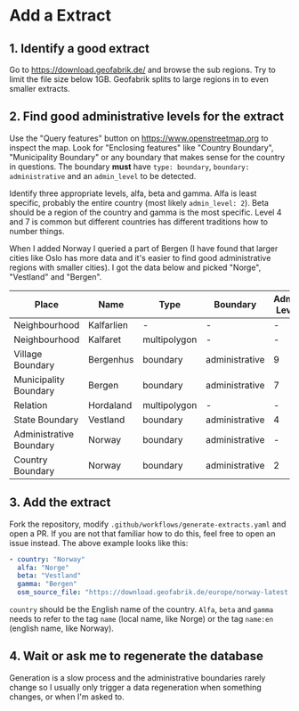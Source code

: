 # Add a Extract

## 1. Identify a good extract

Go to https://download.geofabrik.de/ and browse the sub regions. Try to limit the file size below 1GB. Geofabrik splits to large regions in to even smaller extracts.

## 2. Find good administrative levels for the extract

Use the "Query features" button on https://www.openstreetmap.org to inspect the map. Look for "Enclosing features" like "Country Boundary", "Municipality Boundary" or any boundary that makes sense for the country in questions. The boundary **must** have `type: boundary`, `boundary: administrative` and an `admin_level` to be detected.

Identify three appropriate levels, alfa, beta and gamma. Alfa is least specific, probably the entire country (most likely `admin_level: 2`). Beta should be a region of the country and gamma is the most specific. Level 4 and 7 is common but different countries has different traditions how to number things.

When I added Norway I queried a part of Bergen (I have found that larger cities like Oslo has more data and it's easier to find good administrative regions with smaller cities). I got the data below and picked "Norge", "Vestland" and "Bergen".

| Place | Name | Type | Boundary | Admin Level |        |
| ----- | ---- | ---- | -------- | ----------- | ------ |
| Neighbourhood | Kalfarlien | - | - | - | |
| Neighbourhood | Kalfaret | multipolygon | - | - | |
| Village Boundary | Bergenhus | boundary | administrative | 9 | |
| Municipality Boundary | Bergen | boundary | administrative | 7 | gamma |
| Relation | Hordaland | multipolygon | - | - | |
| State Boundary | Vestland | boundary | administrative | 4 | beta |
| Administrative Boundary | Norway | boundary | administrative | - | |
| Country Boundary | Norway | boundary | administrative | 2 | alfa |

## 3. Add the extract

Fork the repository, modify `.github/workflows/generate-extracts.yaml` and open a PR. If you are not that familiar how to do this, feel free to open an issue instead. The above example looks like this:

```yaml
- country: "Norway"
  alfa: "Norge"
  beta: "Vestland"
  gamma: "Bergen"
  osm_source_file: "https://download.geofabrik.de/europe/norway-latest.osm.pbf"
```

`country` should be the English name of the country. `Alfa`, `beta` and `gamma` needs to refer to the tag `name` (local name, like Norge) or the tag `name:en` (english name, like Norway).

## 4. Wait or ask me to regenerate the database

Generation is a slow process and the administrative boundaries rarely change so I usually only trigger a data regeneration when something changes, or when I'm asked to.
